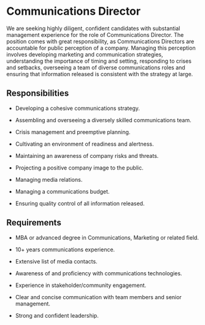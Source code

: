 # Communications Director

We are seeking highly diligent, confident candidates with substantial management experience for the role of Communications Director. The position comes with great responsibility, as Communications Directors are accountable for public perception of a company. Managing this perception involves developing marketing and communication strategies, understanding the importance of timing and setting, responding to crises and setbacks, overseeing a team of diverse communications roles and ensuring that information released is consistent with the strategy at large.

## Responsibilities

* Developing a cohesive communications strategy.

* Assembling and overseeing a diversely skilled communications team.

* Crisis management and preemptive planning.

* Cultivating an environment of readiness and alertness.

* Maintaining an awareness of company risks and threats.

* Projecting a positive company image to the public.

* Managing media relations.

* Managing a communications budget.

* Ensuring quality control of all information released.

## Requirements

* MBA or advanced degree in Communications, Marketing or related field.

* 10+ years communications experience.

* Extensive list of media contacts.

* Awareness of and proficiency with communications technologies.

* Experience in stakeholder/community engagement.

* Clear and concise communication with team members and senior management.

* Strong and confident leadership.

